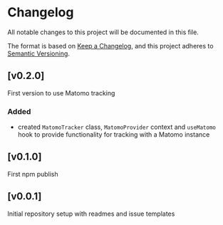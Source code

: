 # Changelog

All notable changes to this project will be documented in this file.

The format is based on [Keep a Changelog](https://keepachangelog.com),
and this project adheres to [Semantic Versioning](https://semver.org/).

## [v0.2.0]

First version to use Matomo tracking

### Added

- created `MatomoTracker` class, `MatomoProvider` context and `useMatomo` hook to provide
  functionality for tracking with a Matomo instance

## [v0.1.0]

First npm publish

## [v0.0.1]

Initial repository setup with readmes and issue templates
